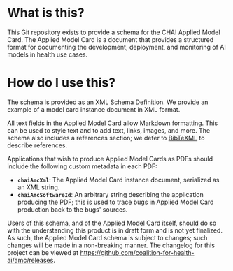 # What is this?

This Git repository exists to provide a schema for the CHAI Applied Model Card. The Applied Model Card is a document that provides a structured format for documenting the development, deployment, and monitoring of AI models in health use cases. 

# How do I use this?

The schema is provided as an XML Schema Definition. We provide an example of a model card instance document in XML format. 

All text fields in the Applied Model Card allow Markdown formatting. This can be used to style text and to add text, links, images, and more. The schema also includes a references section; we defer to [BibTeXML](https://bibtexml.sourceforge.net/) to describe references. 

Applications that wish to produce Applied Model Cards as PDFs should include the following custom metadata in each PDF:
- **`chaiAmcXml`**: The Applied Model Card instance document, serialized as an XML string.
- **`chaiAmcSoftwareId`**: An arbitrary string describing the application producing the PDF; this is used to trace bugs in Applied Model Card production back to the bugs' sources.

Users of this schema, and of the Applied Model Card itself, should do so with the understanding this product is in draft form and is not yet finalized. As such, the Applied Model Card schema is subject to changes; such changes will be made in a non-breaking manner. The changelog for this project can be viewed at https://github.com/coalition-for-health-ai/amc/releases. 
